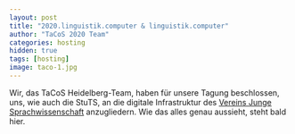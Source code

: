 ```yaml
---
layout: post
title: "2020.linguistik.computer & linguistik.computer"
author: "TaCoS 2020 Team"
categories: hosting
hidden: true
tags: [hosting]
image: taco-1.jpg
---
```


Wir, das TaCoS Heidelberg-Team, haben für unsere Tagung beschlossen, uns, wie auch die StuTS, an die digitale Infrastruktur des [Vereins Junge Sprachwissenschaft](http://www.junge-sprachwissenschaft.de/) anzugliedern. Wie das alles genau aussieht, steht bald hier.